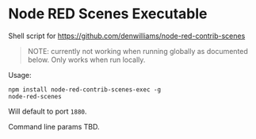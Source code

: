 # Node RED Scenes Executable

Shell script for https://github.com/denwilliams/node-red-contrib-scenes

> NOTE: currently not working when running globally as documented below.
> Only works when run locally.

Usage:

```
npm install node-red-contrib-scenes-exec -g
node-red-scenes
```

Will default to port `1880`.

Command line params TBD.
